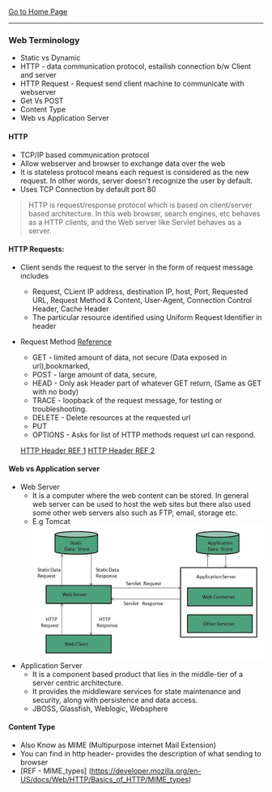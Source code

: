 [Go to Home Page](/training)

***

### Web Terminology

* Static vs Dynamic
* HTTP - data communication protocol, estailish connection b/w Client and server
* HTTP Request - Request send client machine to communicate with webserver
* Get Vs POST
* Content Type
* Web vs Application Server

#### HTTP
  * TCP/IP based communication protocol
  * Allow webserver and browser to exchange data over the web
  * It is stateless protocol means each request is considered as the new request. In other words, server doesn't recognize the user by default.
  * Uses TCP Connection by default port 80

> HTTP is request/response protocol which is based on client/server based architecture. In this web browser, search engines, etc behaves as a HTTP clients, and the Web server like Servlet behaves as a server.

#### HTTP Requests:

  * Client sends the request to the server in the form of request message includes
      * Request, CLient IP address, destination IP, host, Port, Requested URL, Request Method & Content, User-Agent, Connection Control Header, Cache Header
      * The particular resource identified using Uniform Request Identifier in header
  * Request Method [Reference](https://www.w3.org/Protocols/rfc2616/rfc2616-sec9.html)
      * GET - limited amount of data, not secure (Data exposed in url),bookmarked,
      * POST - large amount of data, secure,
      * HEAD - Only ask Header part of whatever GET return, (Same as GET with no body)
      * TRACE -  loopback of the request message, for testing or troubleshooting.
      * DELETE - Delete resources at the requested url
      * PUT
      * OPTIONS - Asks for list of HTTP methods request url can respond.

    [HTTP Header REF  1](https://www.w3.org/Protocols/HTTP/HTRQ_Headers.html)
    [HTTP Header REF 2](https://www.w3.org/Protocols/rfc2616/rfc2616-sec14.html)

#### Web vs Application server
  * Web Server
      * It is a computer where the web content can be stored. In general web server can be used to host the web sites but there also used some other web servers also such as FTP, email, storage etc.
      * E.g Tomcat
      ![Web Server ](images/server-web-vs-application1.png)
  * Application Server
      * It is a component based product that lies in the middle-tier of a server centric architecture.
      * It provides the middleware services for state maintenance and security, along with persistence and data access.
      * JBOSS, Glassfish, Weblogic, Websphere

#### Content Type
  * Also Know as MIME (Multipurpose internet Mail Extension)
  * You can find in http header- provides the description of what sending to browser
  * [REF - MIME_types] (https://developer.mozilla.org/en-US/docs/Web/HTTP/Basics_of_HTTP/MIME_types)
